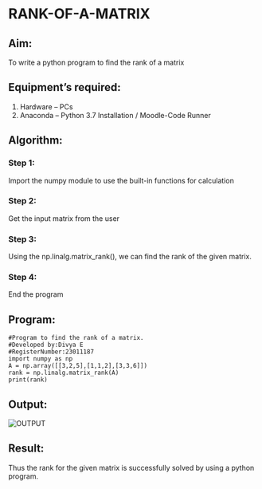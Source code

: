 # RANK-OF-A-MATRIX
## Aim:
To write a python program to find the rank of a matrix
## Equipment’s required:
1. 	Hardware – PCs
2. 	Anaconda – Python 3.7 Installation / Moodle-Code Runner
## Algorithm:
### Step 1:
Import the numpy module to use the built-in functions for calculation
### Step 2:
Get the input matrix from the user
### Step 3:
Using the np.linalg.matrix_rank(), we can find the rank of the given matrix.
### Step 4:
End the program
## Program:
```
#Program to find the rank of a matrix.
#Developed by:Divya E 
#RegisterNumber:23011187
import numpy as np
A = np.array([[3,2,5],[1,1,2],[3,3,6]])
rank = np.linalg.matrix_rank(A)
print(rank)
```
## Output:
![OUTPUT](https://github.com/DHIVYA050430/RANK-OF-A-MATRIX/assets/147141546/68743d00-9cc5-4dcd-814d-5e1c5d5e4c4d)

## Result:
Thus the rank for the given matrix is successfully solved by  using a python program.


